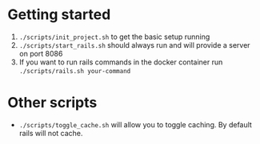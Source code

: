 # Getting started
1. `./scripts/init_project.sh` to get the basic setup running
2. `./scripts/start_rails.sh` should always run and will provide a server on port 8086
3. If you want to run rails commands in the docker container run `./scripts/rails.sh your-command`


# Other scripts
- `./scripts/toggle_cache.sh` will allow you to toggle caching. By default rails will not cache.
